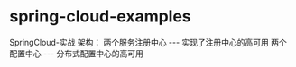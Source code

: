 # spring-cloud-examples
SpringCloud-实战 </b>
架构：
    两个服务注册中心 --- 实现了注册中心的高可用
    两个配置中心     --- 分布式配置中心的高可用
